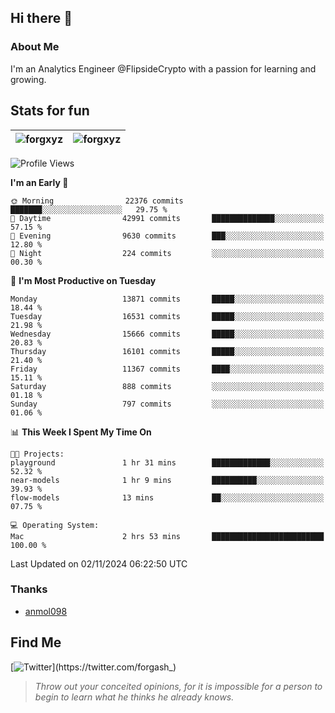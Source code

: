## Hi there 👋

### About Me

I'm an Analytics Engineer @FlipsideCrypto with a passion for learning and growing.
  
## Stats for fun

| <img align="center" src="https://github-readme-streak-stats.herokuapp.com/?user=forgxyz&theme=tokyonight" alt="forgxyz" /> | <img align="center" src="https://github-readme-stats.vercel.app/api?username=forgxyz&theme=tokyonight&show_icons=true" alt="forgxyz" /> |
| ------------- |------------- |


<!--START_SECTION:waka-->
![Profile Views](http://img.shields.io/badge/Profile%20Views-0-blue)

**I'm an Early 🐤** 

```text
🌞 Morning                22376 commits       ███████░░░░░░░░░░░░░░░░░░   29.75 % 
🌆 Daytime                42991 commits       ██████████████░░░░░░░░░░░   57.15 % 
🌃 Evening                9630 commits        ███░░░░░░░░░░░░░░░░░░░░░░   12.80 % 
🌙 Night                  224 commits         ░░░░░░░░░░░░░░░░░░░░░░░░░   00.30 % 
```
📅 **I'm Most Productive on Tuesday** 

```text
Monday                   13871 commits       █████░░░░░░░░░░░░░░░░░░░░   18.44 % 
Tuesday                  16531 commits       █████░░░░░░░░░░░░░░░░░░░░   21.98 % 
Wednesday                15666 commits       █████░░░░░░░░░░░░░░░░░░░░   20.83 % 
Thursday                 16101 commits       █████░░░░░░░░░░░░░░░░░░░░   21.40 % 
Friday                   11367 commits       ████░░░░░░░░░░░░░░░░░░░░░   15.11 % 
Saturday                 888 commits         ░░░░░░░░░░░░░░░░░░░░░░░░░   01.18 % 
Sunday                   797 commits         ░░░░░░░░░░░░░░░░░░░░░░░░░   01.06 % 
```


📊 **This Week I Spent My Time On** 

```text
🐱‍💻 Projects: 
playground               1 hr 31 mins        █████████████░░░░░░░░░░░░   52.32 % 
near-models              1 hr 9 mins         ██████████░░░░░░░░░░░░░░░   39.93 % 
flow-models              13 mins             ██░░░░░░░░░░░░░░░░░░░░░░░   07.75 % 

💻 Operating System: 
Mac                      2 hrs 53 mins       █████████████████████████   100.00 % 
```


 Last Updated on 02/11/2024 06:22:50 UTC
<!--END_SECTION:waka-->

### Thanks
 - [anmol098](https://github.com/anmol098/waka-readme-stats/)
  
## Find Me
[![Twitter](https://img.shields.io/twitter/url/https/twitter.com/forgash_.svg?style=social&label=Follow%20%40forgash_)](https://twitter.com/forgash_)


> *Throw out your conceited opinions, for it is impossible for a person to begin to learn what he thinks he already knows.* 
